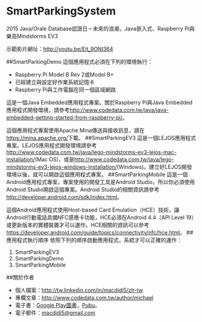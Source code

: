 # SmartParkingSystem
2015 Java/Orale Database認證日－未來的浪潮，Java嵌入式、Raspberry Pi與樂高Mindstorms EV3

示範影片網址：<a href="http://youtu.be/Eit_9ONI364">http://youtu.be/Eit_9ONI364</a>

##SmartParkingDemo
這個應用程式必須在下列的環境執行：

* Raspberry Pi Model B Rev 2或Model B+
* 已經建立與設定好作業系統記憶卡
* Raspberry Pi與工作電腦在同一個區域網路

這是一個Java Embedded應用程式專案。關於Raspberry Pi與Java Embedded應用程式開發環境，請參考<a href="http://www.codedata.com.tw/java/java-embedded-getting-started-from-raspberry-pi/" target="_blank">http://www.codedata.com.tw/java/java-embedded-getting-started-from-raspberry-pi/</a>。

這個應用程式專案使用Apache Mina傳送與接收訊息，請在<a href="https://mina.apache.org/" target="_blank">https://mina.apache.org/</a>下載。
##SmartParkingEV3
這是一個LEJOS應用程式專案。LEJOS應用程式開發環境請參考<a href="http://www.codedata.com.tw/java/lego-mindstorms-ev3-lejos-mac-installation/" target="_blank">http://www.codedata.com.tw/java/lego-mindstorms-ev3-lejos-mac-installation/</a>(Mac OS)，或是<a href="http://www.codedata.com.tw/java/lego-mindstorms-ev3-lejos-windows-installation/" target="_blank">http://www.codedata.com.tw/java/lego-mindstorms-ev3-lejos-windows-installation/</a>(Windows)。建立好LEJOS開發環境以後，就可以開啟這個應用程式專案。
##SmartParkingMobile
這是一個Android應用程式專案，專案使用的開發工具是Android Studio，所以你必須使用Android Studio開啟這個專案。Android Studio的相關資訊請參考<a href="http://developer.android.com/sdk/index.html" target="_blank">http://developer.android.com/sdk/index.html</a>。

這個Android應用程式使用Host-based Card Emulation（HCE）技術，讓Android行動電話具備NFC感應卡功能，HCE必須在Android 4.4（API Level 19）或更新版本的實體裝置才可以運作。HCE相關的資訊可以參考<a href="https://developer.android.com/guide/topics/connectivity/nfc/hce.html">https://developer.android.com/guide/topics/connectivity/nfc/hce.html</a>。
##應用程式執行順序
依照下列的順序啟動應用程式，系統才可以正確的運作：

1. SmartParkingEV3
2. SmartParkingDemo
3. SmartParkingMobile

##關於作者
* 個人檔案：<a href="http://tw.linkedin.com/in/macdidi5/zh-tw" target="_blank">http://tw.linkedin.com/in/macdidi5/zh-tw</a>
* 專欄文章：<a href="http://www.codedata.com.tw/author/michael" target="_blank">http://www.codedata.com.tw/author/michael</a>
* 電子書：<a href="https://play.google.com/store/books/author?id=%E5%BC%B5%E7%9B%8A%E8%A3%95">Google Play圖書</a>，<a href="http://www.pubu.com.tw/store/1023024">Pubu</a>。
* 電子郵件：macdidi5@gmail.com